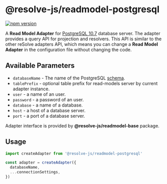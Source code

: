 # **@resolve-js/readmodel-postgresql**

[![npm version](https://badge.fury.io/js/@resolve-js/readmodel-postgresql.svg)](https://badge.fury.io/js/@resolve-js/readmodel-postgresql)

A **Read Model Adapter** for [PostgreSQL 10.7](https://www.postgresql.org) database server.
The adapter provides a query API for projection and resolvers. This API is similar to the other reSolve adapters API, which means you can change a **Read Model Adapter** in the configuration file without changing the code.

## Available Parameters

- `databaseName` - The name of the PostgreSQL [schema](https://www.postgresql.org/docs/10/ddl-schemas.html).
- `tablePrefix` - optional table prefix for read-models server by current adapter instance.
- `user` - a name of an user.
- `password` - a password of an user.
- `database` - a name of a database.
- `host` - a host of a database server.
- `port` - a port of a database server.

Adapter interface is provided by **@resolve-js/readmodel-base** package.

## Usage

```js
import createAdapter from '@resolve-js/readmodel-postgresql'

const adapter = createAdapter({
  databaseName,
  ...connectionSettings,
})
```
